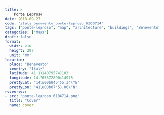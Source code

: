 ```yaml
---
title: > 
    Ponte Leproso
date: 2018-09-27
code: "italy_benevento_ponte-leproso_6188714"
tags: ["ponte-leproso", "map", "architecture", "buildings", "Benevento", "Italy"]
categories: ["Maps"]
draft: false
format:
  width: 210
  height: 297
  unit: 'mm'
location:
  place: "Benevento"
  country: "Italy"
  latitude: 41.13140795742103
  longitude: 14.765372890414975
  prettyLat: "14\u00b045'55.34\"E"
  prettyLon: "41\u00b07'53.06\"N"
resources:
- src: "ponte-leproso_6188714.png"
  title: "Cover"
  name: cover
---
```

